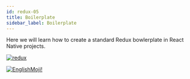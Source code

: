 ```yaml
---
id: redux-05
title: Boilerplate
sidebar_label: Boilerplate
---
```


Here we will learn how to create a standard Redux bowlerplate in React Native projects.

[![redux](/img/redux/05.gif)](https://youtu.be/qXfb62ik0_k)

[![EnglishMoji!](/img/logo/englishmoji.png)](https://apps.apple.com/kz/app/englishmoji/id6450254885)
